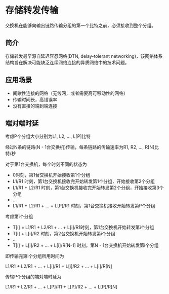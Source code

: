 # 存储转发传输

交换机在能够向输出链路传输分组的第一个比特之前，必须接收到整个分组。

## 简介

存储转发最早源自延迟容忍网络(DTN, delay-tolerant networking)，该网络体系结构旨在解决可能缺乏连续网络连接的异质网络中的技术问题。

## 应用场景

- 间歇性连接的网络（无线网，或者需要高可移动性的网络）
- 传输时间长，高错误率
- 没有直接的端到端连接

## 端对端时延

考虑P个分组大小分别为L1, L2, ..., L[P]比特

经过N条的链路(N - 1台交换机)传输，每条链路的传输速率为R1, R2, ..., R[N]比特/秒

对于第1台交换机，每个时刻不同的状态为

- 0时刻，第1台交换机开始接收第1个分组
- L1/R1 时刻，第1台交换机接收完开始转发第1个分组，开始接收第2个分组
- L1/R1 + L2/R1 时刻，第1台交换机接收完开始转发第2个分组，开始接收第3个分组
- ...
- L1/R1 + L2/R1 + ... + L[P]/R1 时刻，第1台交换机接收开始转发第P个分组

考虑第i个分组

- T[i] = L1/R1 + L2/R1 + ... + L[i]/R1时刻，第1台交换机开始转发第i个分组
- T[i] + L[i]/R2 时刻，第2台交换机开始转发第i个分组
- ...
- T[i] + L[i]/R2 + ... + L[i]/R[N-1] 时刻，第N - 1台交换机开始转发第i个分组

即传输完第i个分组所用时间为

L1/R1 + L2/R1 + ... + L[i]/R1 + L[i]/R2 + ... + L[i]/R[N]

传输P个分组的端对端时延为

L1/R1 + L2/R1 + ... + L[P]/R1 + L[P]/R2 + ... + L[P]/R[N]
